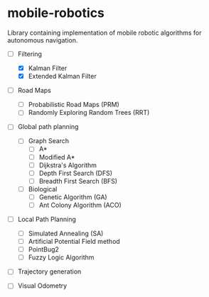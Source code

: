 # mobile-robotics
Library containing implementation of mobile robotic algorithms for autonomous navigation.
 
- [ ] Filtering
  - [x] Kalman Filter
  - [x] Extended Kalman Filter
- [ ] Road Maps
  - [ ] Probabilistic Road Maps (PRM)
  - [ ] Randomly Exploring Random Trees (RRT)
- [ ] Global path planning
  - [ ] Graph Search
    - [ ] A*
    - [ ] Modified A*
    - [ ] Dijkstra's Algorithm
    - [ ] Depth First Search (DFS)
    - [ ] Breadth First Search (BFS)
  - [ ] Biological
    - [ ] Genetic Algorithm (GA)
    - [ ] Ant Colony Algorithm (ACO)
- [ ] Local Path Planning
  - [ ] Simulated Annealing (SA)
  - [ ] Artificial Potential Field method
  - [ ] PointBug2
  - [ ] Fuzzy Logic Algorithm
- [ ] Trajectory generation
- [ ] Visual Odometry
 
 
 
